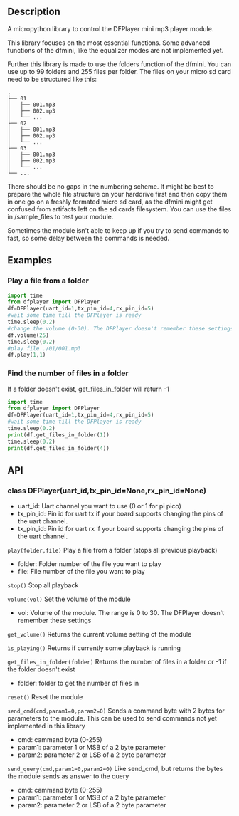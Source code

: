 ## Description
A micropython library to control the DFPlayer mini mp3 player module.

This library focuses on the most essential functions. Some advanced functions of the dfmini, like the equalizer modes are not implemented yet.

Further this library is made to use the folders function of the dfmini. You can use up to 99 folders and 255 files per folder.
The files on your micro sd card need to be structured like this:

	.
	├── 01
	│   ├── 001.mp3
	│   ├── 002.mp3
	│   └── ...
	├── 02
	│   ├── 001.mp3
	│   ├── 002.mp3
	│   └── ...
	├── 03
	│   ├── 001.mp3
	│   ├── 002.mp3
	│   └── ...
	└── ...

There should be no gaps in the numbering scheme.
It might be best to prepare the whole file structure on your harddrive first and then copy them in one go on a freshly formated micro sd card, as the dfmini might get confused from artifacts left on the sd cards filesystem.
You can use the files in /sample_files to test your module.

Sometimes the module isn't able to keep up if you try to send commands to fast, so some delay between the commands is needed.

## Examples

### Play a file from a folder
```Python
import time
from dfplayer import DFPlayer
df=DFPlayer(uart_id=1,tx_pin_id=4,rx_pin_id=5)
#wait some time till the DFPlayer is ready
time.sleep(0.2)
#change the volume (0-30). The DFPlayer doesn't remember these settings
df.volume(25)
time.sleep(0.2)
#play file ./01/001.mp3
df.play(1,1)
```
### Find the number of files in a folder
If a folder doesn't exist, get_files_in_folder will return -1
```Python
import time
from dfplayer import DFPlayer
df=DFPlayer(uart_id=1,tx_pin_id=4,rx_pin_id=5)
#wait some time till the DFPlayer is ready
time.sleep(0.2)
print(df.get_files_in_folder(1))
time.sleep(0.2)
print(df.get_files_in_folder(4))
```

## API
### class DFPlayer(uart_id,tx_pin_id=None,rx_pin_id=None)
- uart_id: Uart channel you want to use (0 or 1 for pi pico)
- tx_pin_id: Pin id for uart tx if your board supports changing the pins of the uart channel.  
- tx_pin_id: Pin id for uart rx if your board supports changing the pins of the uart channel.  

```play(folder,file)```
Play a file from a folder (stops all previous playback)
- folder: Folder number of the file you want to play
- file: File number of the file you want to play

```stop()```
Stop all playback

```volume(vol)```
Set the volume of the module
- vol: Volume of the module. The range is 0 to 30. The DFPlayer doesn't remember these settings

```get_volume()```
Returns the current volume setting of the module

```ìs_playing()```
Returns if currently some playback is running

```get_files_in_folder(folder)```
Returns the number of files in a folder or -1 if the folder doesn't exist
- folder: folder to get the number of files in

```reset()```
Reset the module

```send_cmd(cmd,param1=0,param2=0)```
Sends a command byte with 2 bytes for parameters to the module.
This can be used to send commands not yet implemented in this library
- cmd: cammand byte (0-255)
- param1: parameter 1 or MSB of a 2 byte parameter
- param2: parameter 2 or LSB of a 2 byte parameter

```send_query(cmd,param1=0,param2=0)```
Like send_cmd, but returns the bytes the module sends as answer to the query
- cmd: cammand byte (0-255)
- param1: parameter 1 or MSB of a 2 byte parameter
- param2: parameter 2 or LSB of a 2 byte parameter

